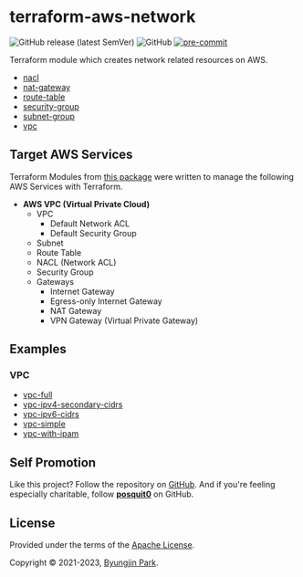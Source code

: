 # terraform-aws-network

![GitHub release (latest SemVer)](https://img.shields.io/github/v/release/tedilabs/terraform-aws-network?color=blue&sort=semver&style=flat-square)
![GitHub](https://img.shields.io/github/license/tedilabs/terraform-aws-network?color=blue&style=flat-square)
[![pre-commit](https://img.shields.io/badge/pre--commit-enabled-brightgreen?logo=pre-commit&logoColor=white&style=flat-square)](https://github.com/pre-commit/pre-commit)

Terraform module which creates network related resources on AWS.

- [nacl](./modules/nacl)
- [nat-gateway](./modules/nat-gateway)
- [route-table](./modules/route-table)
- [security-group](./modules/security-group)
- [subnet-group](./modules/subnet-group)
- [vpc](./modules/vpc)


## Target AWS Services

Terraform Modules from [this package](https://github.com/tedilabs/terraform-aws-network) were written to manage the following AWS Services with Terraform.

- **AWS VPC (Virtual Private Cloud)**
  - VPC
    - Default Network ACL
    - Default Security Group
  - Subnet
  - Route Table
  - NACL (Network ACL)
  - Security Group
  - Gateways
    - Internet Gateway
    - Egress-only Internet Gateway
    - NAT Gateway
    - VPN Gateway (Virtual Private Gateway)


## Examples

### VPC

- [vpc-full](./examples/vpc-full)
- [vpc-ipv4-secondary-cidrs](./examples/vpc-ipv4-secondary-cidrs)
- [vpc-ipv6-cidrs](./examples/vpc-ipv6-cidrs)
- [vpc-simple](./examples/vpc-simple)
- [vpc-with-ipam](./examples/vpc-with-ipam)


## Self Promotion

Like this project? Follow the repository on [GitHub](https://github.com/tedilabs/terraform-aws-network). And if you're feeling especially charitable, follow **[posquit0](https://github.com/posquit0)** on GitHub.


## License

Provided under the terms of the [Apache License](LICENSE).

Copyright © 2021-2023, [Byungjin Park](https://www.posquit0.com).
